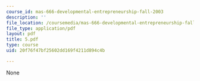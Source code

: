 ```yaml
---
course_id: mas-666-developmental-entrepreneurship-fall-2003
description: ''
file_location: /coursemedia/mas-666-developmental-entrepreneurship-fall-2003/20f76f47bf25602dd169f4211d894c4b_5.pdf
file_type: application/pdf
layout: pdf
title: 5.pdf
type: course
uid: 20f76f47bf25602dd169f4211d894c4b

---
```

None